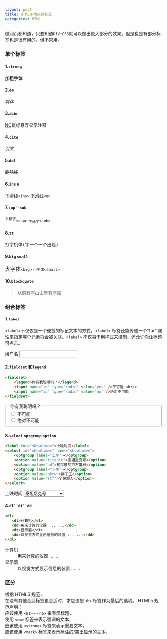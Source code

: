 ```yaml
---
layout: post
title: HTML不常用的标签
categories: HTML
---
```



做网页都知道，只要知道`DIV+CSS`就可以做出绝大部分的效果，但是也是有部分标签也是很有用的，但不常用。

### 单个标签

#### 1.`strong`

<strong>加粗字体</strong>

#### 2.`em`

<em>斜体</em>

#### 3.`abbr`

<abbr title="脑残">NC</abbr>鼠标悬浮显示注释

#### 4.`cite`

<cite>引文</cite>

#### 5.`del`

<del>删除线</del>

#### 6.`ins` `u`

<ins>下滑线</ins>`<ins>` <u>下滑线</u>`<u>`

#### 7.`sup``sub`

<sup>上标字</sup>`<sup>` <sub>下标字</sub>`<sub>`

#### 8.`tt`

<tt>打字机体(字一个一个出现)</tt>

#### 9.`big` `small`

<big>大字体</big>`<big>` <small>小字体</small>`<small>`

#### 10.`blockquote`

<blockquote>
从前有座山山里有座庙
</blockquote>

### 组合标签

#### 1.`label` 

`<label>`不仅仅是一个便捷的标记文本的方式，`<label>` 标签还能传递一个"for" 属性来指定哪个元素将会被关联。`<label>` 不仅易于用样式来控制，还允许你让标题可点击。

<label for="username">用户名</label> 
<input id="username" type="text" />

#### 2.`fieldset` 和`legend`

```html
<fieldset> 
    <legend>你有我聪明吗？</legend> 
    <input name="iq" type="radio" value="yes" />不可能 <br/>
    <input name="iq" type="radio" value="no" />绝对不可能 
</fieldset> 
```

<fieldset> 
    <legend>你有我聪明吗？</legend> 
    <input name="iq" type="radio" value="yes" /> 不可能 <br/>
    <input name="iq" type="radio" value="no" /> 绝对不可能 
</fieldset> 

#### 3.`select` `optgroup` `option` 

```html
<label for="showtimes">上映时间</label> 
<select id="showtimes" name="showtimes"> 
    <optgroup label="上午"></optgroup> 
    <option value="titanic">泰坦尼克号</option> 
    <option value="nd">贫民窟的百万富翁</option> 
    <optgroup label="下午"></optgroup> 
    <option value="bkrw">狮子王</option> 
    <option value="stf">全民超人</option> 
</select>
```

<label for="showtimes">上映时间</label> 
<select id="showtimes" name="showtimes"> 
    <optgroup label="上午"></optgroup> 
    <option value="titanic">泰坦尼克号</option> 
    <option value="nd">贫民窟的百万富翁</option> 
    <optgroup label="下午"></optgroup> 
    <option value="bkrw">狮子王</option> 
    <option value="stf">全民超人</option> 
</select>

#### 4.`dl``dt``dd`

```html
<dl>
   <dt>计算机</dt>
   <dd>用来计算的仪器 ... ...</dd>
   <dt>显示器</dt>
   <dd>以视觉方式显示信息的装置 ... ...</dd>
</dl>
```

<dl>
   <dt>计算机</dt>
   <dd>用来计算的仪器 ... ...</dd>
   <dt>显示器</dt>
   <dd>以视觉方式显示信息的装置 ... ...</dd>
</dl>

### 区分

根据 HTML5 规范，  
在没有其他合适标签更合适时，才应该把 `<b>` 标签作为最后的选项。
HTML5 规范声明：  
应该使用 `<h1>` - `<h6>` 来表示标题，  
使用 `<em>` 标签来表示强调的文本，  
应该使用 `<strong>` 标签来表示重要文本，  
应该使用 `<mark>` 标签来表示标注的/突出显示的文本。